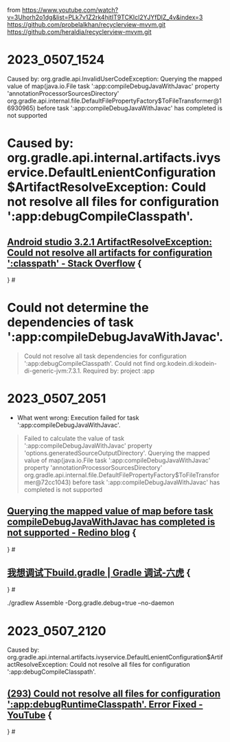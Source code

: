 from https://www.youtube.com/watch?v=3Uhorh2o1dg&list=PLk7v1Z2rk4hjtIT9TCKIcl2YJYfDlZ_4v&index=3
https://github.com/probelalkhan/recyclerview-mvvm.git
https://github.com/heraldia/recyclerview-mvvm.git

# 2023_0507_1524
Caused by: org.gradle.api.InvalidUserCodeException: Querying the mapped value of map(java.io.File task ':app:compileDebugJavaWithJavac' property 'annotationProcessorSourcesDirectory' org.gradle.api.internal.file.DefaultFilePropertyFactory$ToFileTransformer@16930965) before task ':app:compileDebugJavaWithJavac' has completed is not supported

# Caused by: org.gradle.api.internal.artifacts.ivyservice.DefaultLenientConfiguration$ArtifactResolveException: Could not resolve all files for configuration ':app:debugCompileClasspath'.

## [Android studio 3.2.1 ArtifactResolveException: Could not resolve all artifacts for configuration ':classpath' - Stack Overflow](https://stackoverflow.com/questions/53932195/android-studio-3-2-1-artifactresolveexception-could-not-resolve-all-artifacts-f) { 


} #

# Could not determine the dependencies of task ':app:compileDebugJavaWithJavac'.
> Could not resolve all task dependencies for configuration ':app:debugCompileClasspath'.
   > Could not find org.kodein.di:kodein-di-generic-jvm:7.3.1.
     Required by:
         project :app

# 2023_0507_2051 
* What went wrong:
Execution failed for task ':app:compileDebugJavaWithJavac'.
> Failed to calculate the value of task ':app:compileDebugJavaWithJavac' property 'options.generatedSourceOutputDirectory'.
   > Querying the mapped value of map(java.io.File task ':app:compileDebugJavaWithJavac' property 'annotationProcessorSourcesDirectory' org.gradle.api.internal.file.DefaultFilePropertyFactory$ToFileTransformer@72cc1043) before task ':app:compileDebugJavaWithJavac' has completed is not supported
## [Querying the mapped value of map before task compileDebugJavaWithJavac has completed is not supported - Redino blog](http://redino.net/blog/2022/06/querying-the-mapped-value-of-map-before-task-compiledebugjavawithjavac-has-completed-is-not-supported/) { 

} #
## [我想调试下build.gradle | Gradle 调试-六虎](https://www.6hu.cc/archives/20250.html) { 

} #
   
./gradlew Assemble -Dorg.gradle.debug=true –no-daemon

# 2023_0507_2120
Caused by: org.gradle.api.internal.artifacts.ivyservice.DefaultLenientConfiguration$ArtifactResolveException: Could not resolve all files for configuration ':app:debugCompileClasspath'.
## [(293) Could not resolve all files for configuration ':app:debugRuntimeClasspath'. Error Fixed - YouTube](https://www.youtube.com/watch?v=NCzi0_I05yY) { 

} #

